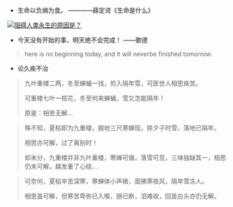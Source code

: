 + 生命以负熵为食。      ————薛定谔《生命是什么》

[![阻碍人类永生的原因是？](https://user-images.githubusercontent.com/43770754/150666697-80029b04-acfa-49f0-8158-929824aa009e.png)](https://www.bilibili.com/video/BV1Mb411r7D2?spm_id_from=333.999.0.0)

+ 今天没有开始的事，明天绝不会完成！          ——歌德
> here is no beginning today, and it will neverbe finished tomorrow.

+ 论久疾不治
> 九叶重楼二两，冬至蝉蛹一钱，煎入隔年雪，可医世人相思疾苦。
>
>可重楼七叶一枝花，冬至何来蝉蛹，雪又怎能隔年！
>
> 原是：相思无解...

> 殊不知，夏枯即为九重楼，掘地三尺寒蝉现，除夕子时雪，落地已隔年。
>
> 相思亦可解，过了离别时！
>
> 却未分，九重楼并非九叶重楼，寒蝉可循，落雪可觅，三味独缺其一，相思仍未可解，越发重了心结...

> 可奈何，夏枯辛苦深寒，寒蝉体小声微，面拂寒夜风，隔年雪冻人。
>
> 相思虽可解，但寒苦卑弥已入喉，肠已断，泪难收，回首白头亦仍无解。


 
